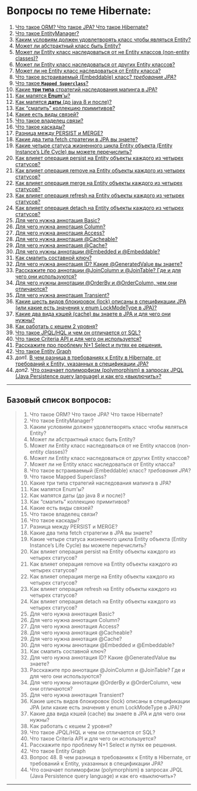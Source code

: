 # Вопросы по теме **Hibernate**:
1. [Что такое ORM? Что такое JPA? Что такое Hibernate?](solutions/01_ORM_JPA_Hibernate.md)
2. [Что такое EntityManager?](solutions/02_EntityManager.md)
3. [Каким условиям должен удовлетворять класс чтобы являться Entity?](solutions/03_Условия_Entity.md)
4. [Может ли абстрактный класс быть Entity?](solutions/04_абстрактный_кл_Entity.md)
5. [Может ли Entity класс наследоваться от не Entity классов (non-entity classes)?](solutions/05_Entity_наслед_от_не_Entity.md)
6. [Может ли Entity класс наследоваться от других Entity классов?](solutions/06_Entity_наслед_от_др_Entity.md)
7. [Может ли не Entity класс наследоваться от Entity класса?](solutions/07_Entity_наслед_от_Entity.md)
8. [Что такое встраиваемый (Embeddable) класс? _требования JPA_?](solutions/08_встраиваемый_Embeddable.md)
9. [Что такое **`Mapped Superclass`**?](solutions/09_Mapped_Superclass.md)
10. [Какие **три типа** стратегий наследования мапинга в JPA?](solutions/10_3т_стратегий_наслед.md)
11. [Как мапятся **Enum**'ы?](solutions/11_Как_мапятся_Enum.md)
12. [Как мапятся **даты** (до java 8 и после)?](solutions/12_Как_мапятся_даты.md)
13. [Как “смапить” коллекцию примитивов?](solutions/13_Как_смапить_кол_примитив.md)
14. [Какие есть виды связей?](solutions/14_виды_связей.md)
15. [Что такое владелец связи?](solutions/15_владелец_связи.md)
16. [Что такое каскады?](solutions/16_каскады.md)
17. [Разница между PERSIST и MERGE?](solutions/17_PERSIST_и_MERGE.md)
18. [Какие два типа fetch стратегии в JPA вы знаете?](solutions/18_2типа_fetch.md)
19. [Какие четыре статуса жизненного цикла Entity объекта (Entity Instance’s Life Cycle) вы можете перечислить?](solutions/19_4статуса_ж_ц_Entity.md)
20. [Как влияет операция persist на Entity объекты каждого из четырех статусов?](solutions/20_вл_persist_на_Entity_каждого_из4.md)
21. [Как влияет операция remove на Entity объекты каждого из четырех статусов?](solutions/21_вл_remove_на_Entity_каждого_из4.md)
22. [Как влияет операция merge на Entity объекты каждого из четырех статусов?](solutions/22_вл_merge_на_Entity_каждого_из4.md)
23. [Как влияет операция refresh на Entity объекты каждого из четырех статусов?](solutions/23_вл_refresh_на_Entity_каждого_из4.md)
24. [Как влияет операция detach на Entity объекты каждого из четырех статусов?](solutions/24_вл_detach_на_Entity_каждого_из4.md)
25. [Для чего нужна аннотация Basic?](solutions/25_аннотация_Basic.md)
26. [Для чего нужна аннотация Column?](solutions/26_аннотация_Column.md)
27. [Для чего нужна аннотация Access?](solutions/27_аннотация_Access.md)
28. [Для чего нужна аннотация @Cacheable?](solutions/28_аннотация_Cacheable.md)
29. [Для чего нужна аннотация @Cache?](solutions/29_аннотация_Cache.md)
30. [Для чего нужны аннотации @Embedded и @Embeddable?](solutions/30_аннотации_Embedded_и_Embeddable.md)
31. [Как смапить составной ключ?](solutions/31_смапить_составной_ключ.md)
32. [Для чего нужна аннотация ID? Какие @GeneratedValue вы знаете?](solutions/32_аннотация_ID_GeneratedValue.md)
33. [Расскажите про аннотации @JoinColumn и @JoinTable? Где и для чего они используются?](solutions/33_аннотации_JoinColumn_JoinTable.md)
34. [Для чего нужны аннотации @OrderBy и @OrderColumn, чем они отличаются?](solutions/34_аннотации_OrderBy_OrderColumn.md)
35. [Для чего нужна аннотация Transient?](solutions/35_аннотация_Transient.md)
36. [Какие шесть видов блокировок (lock) описаны в спецификации JPA (или какие есть значения у enum LockModeType в JPA)?](solutions/36_6видов_блокировок_lock_JPA.md)
37. [Какие два вида кэшей (cache) вы знаете в JPA и для чего они нужны?](solutions/37_2вида_кэшей_JPA.md)
38. [Как работать с кешем 2 уровня?](solutions/38_кеш_2_уровня.md)
39. [Что такое JPQL/HQL и чем он отличается от SQL?](solutions/39_JPQL_HQL_отлич_от_SQL.md)
40. [Что такое Criteria API и для чего он используется?](solutions/40_Criteria_API.md)
41. [Расскажите про проблему N+1 Select и путях ее решения.](solutions/41_N+1Select.md)
42. [Что такое Entity Graph](solutions/42_Entity_Graph.md)
43. _доп1._ [В чем разница в требованиях к Entity в Hibernate, от требований к Entity, указанных в спецификации JPA?](solutions/43_треб_к_Entity_Hibernate_Entity_JPA.md)
44. _доп2._ [Что означает полиморфизм (polymorphism) в запросах JPQL (Java Persistence query language) и как его «выключить»?](solutions/44_полиморфизм_в_запросах_JPQL_выкл.md)

---
## **Базовый список вопросов:**
> 1. Что такое ORM? Что такое JPA? Что такое Hibernate?
> 2. Что такое EntityManager?
> 3. Каким условиям должен удовлетворять класс чтобы являться Entity?
> 4. Может ли абстрактный класс быть Entity?
> 5. Может ли Entity класс наследоваться от не Entity классов (non-entity classes)?
> 6. Может ли Entity класс наследоваться от других Entity классов?
> 7. Может ли не Entity класс наследоваться от Entity класса?
> 8. Что такое встраиваемый (Embeddable) класс? _требования JPA_?
> 9. Что такое Mapped Superclass?
> 10. Какие три типа стратегий наследования мапинга в JPA?
> 11. Как мапятся Enum'ы?
> 12. Как мапятся даты (до java 8 и после)?
> 13. Как “смапить” коллекцию примитивов?
> 14. Какие есть виды связей?
> 15. Что такое владелец связи?
> 16. Что такое каскады?
> 17. Разница между PERSIST и MERGE?
> 18. Какие два типа fetch стратегии в JPA вы знаете?
> 19. Какие четыре статуса жизненного цикла Entity объекта (Entity Instance’s Life Cycle) вы можете перечислить?
> 20. Как влияет операция persist на Entity объекты каждого из четырех статусов?
> 21. Как влияет операция remove на Entity объекты каждого из четырех статусов?
> 22. Как влияет операция merge на Entity объекты каждого из четырех статусов?
> 23. Как влияет операция refresh на Entity объекты каждого из четырех статусов?
> 24. Как влияет операция detach на Entity объекты каждого из четырех статусов?
> 25. Для чего нужна аннотация Basic?
> 26. Для чего нужна аннотация Column?
> 27. Для чего нужна аннотация Access?
> 28. Для чего нужна аннотация @Cacheable?
> 29. Для чего нужна аннотация @Cache?
> 30. Для чего нужны аннотации @Embedded и @Embeddable?
> 31. Как смапить составной ключ?
> 32. Для чего нужна аннотация ID? Какие @GeneratedValue вы знаете?
> 33. Расскажите про аннотации @JoinColumn и @JoinTable? Где и для чего они используются?
> 34. Для чего нужны аннотации @OrderBy и @OrderColumn, чем они отличаются?
> 35. Для чего нужна аннотация Transient?
> 36. Какие шесть видов блокировок (lock) описаны в спецификации JPA (или какие есть значения у enum LockModeType в JPA)?
> 37. Какие два вида кэшей (cache) вы знаете в JPA и для чего они нужны?
> 38. Как работать с кешем 2 уровня?
> 39. Что такое JPQL/HQL и чем он отличается от SQL?
> 40. Что такое Criteria API и для чего он используется?
> 41. Расскажите про проблему N+1 Select и путях ее решения.
> 42. Что такое Entity Graph
> 43. Вопрос 48. В чем разница в требованиях к Entity в Hibernate, от требований к Entity, указанных в спецификации JPA?
> 44. Что означает полиморфизм (polymorphism) в запросах JPQL (Java Persistence query language) и как его «выключить»?

---
